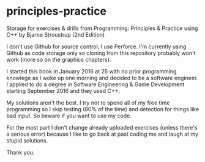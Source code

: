 # principles-practice
Storage for exercises &amp; drills from Programming: Principles &amp; Practice using C++ by Bjarne Stroustrup (2nd Edition)

I don't use Github for source control; I use Perforce. I'm currently using Github as code storage only so cloning from this repository probably won't work (more so on the graphics chapters).

I started this book in January 2016 at 25 with no prior programming knowlege as I woke up one morning and decided to be a software engineer. I applied to do a degree in Software Engineering & Game Development starting September 2016 and they used C++.

My solutions aren't the best. I try not to spend all of my free time programming so I skip testing (80% of the time) and detection for things like bad input. So beware if you want to use my code. 

For the most part I don't change already uploaded exercises (unless there's a serious error) because I like to go back at past coding me and laugh at my stupid solutions.

Thank you.
